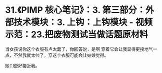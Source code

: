 # 31.《PIMP 核心笔记》：3. 第三部分：外部技术模块：3. 上钩：上钩模块 - 视频示范：23.把废物测试当做话题原材料

当女孩说你这个衣服有点太蠢了，你回答说，是啊 穿着它会让我显得更接地气一点，不然我就太帅了，穿这个衣服可能会让姑娘觉得。

她们更好接近我。